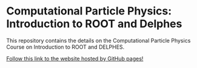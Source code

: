 # Computational Particle Physics: Introduction to ROOT and Delphes

This repository contains the details on the Computational Particle Physics Course on Introduction to ROOT and DELPHES.

[Follow this link to the website hosted by GitHub pages!](https://saghosh.github.io/root-short-exercise/)
